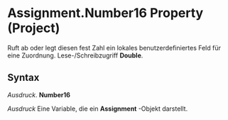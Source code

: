 
# Assignment.Number16 Property (Project)

Ruft ab oder legt diesen fest Zahl ein lokales benutzerdefiniertes Feld für eine Zuordnung. Lese-/Schreibzugriff  **Double**.


## Syntax

 _Ausdruck_. **Number16**

 _Ausdruck_ Eine Variable, die ein **Assignment** -Objekt darstellt.

